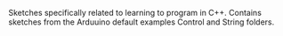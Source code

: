 Sketches specifically related to learning to program in C++. Contains sketches from the Arduuino default examples Control and String folders.
